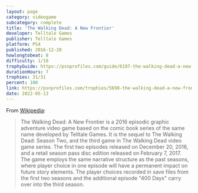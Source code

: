 ```yaml
---
layout: page
category: videogame
subcategory: complete
title: 'The Walking Dead: A New Frontier'
developer: Telltale Games
publisher: Telltale Games
platform: PS4
published: 2016-12-20
howlongtobeat: 8
difficulty: 1/10
trophyGuide: https://psnprofiles.com/guide/6197-the-walking-dead-a-new-frontier-trophy-guide
durationHours: 7
trophies: 31/31
percent: 100
link: https://psnprofiles.com/trophies/5698-the-walking-dead-a-new-frontier/barrelofjuice
date: 2022-05-13
---
```


From [Wikipedia](https://en.wikipedia.org/wiki/The_Walking_Dead:_A_New_Frontier):

> The Walking Dead: A New Frontier is a 2016 episodic graphic adventure video game based on the comic book series of the same name developed by Telltale Games. It is the sequel to The Walking Dead: Season Two, and the third game in The Walking Dead video game series. The first two episodes released on December 20, 2016, and a retail season pass disc edition released on February 7, 2017. The game employs the same narrative structure as the past seasons, where player choice in one episode will have a permanent impact on future story elements. The player choices recorded in save files from the first two seasons and the additional episode "400 Days" carry over into the third season.
